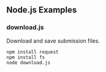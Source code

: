 ## Node.js Examples

### download.js
Download and save submission files.
```
npm install request
npm install fs
node download.js
```
